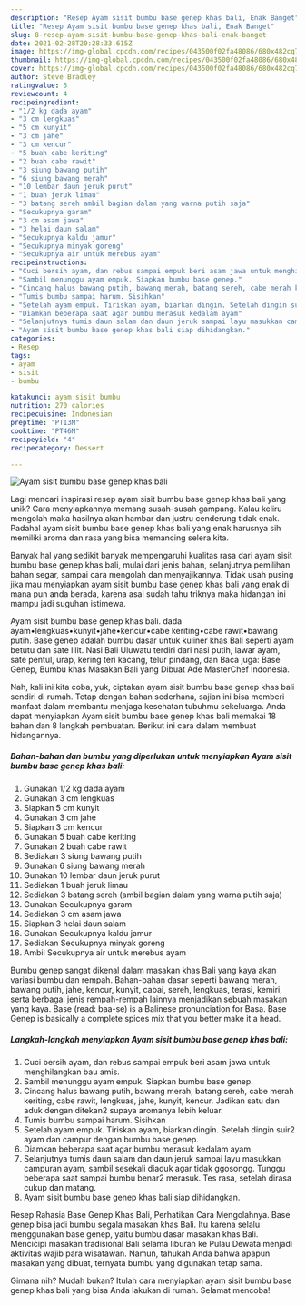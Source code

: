 ```yaml
---
description: "Resep Ayam sisit bumbu base genep khas bali, Enak Banget"
title: "Resep Ayam sisit bumbu base genep khas bali, Enak Banget"
slug: 8-resep-ayam-sisit-bumbu-base-genep-khas-bali-enak-banget
date: 2021-02-28T20:28:33.615Z
image: https://img-global.cpcdn.com/recipes/043500f02fa48086/680x482cq70/ayam-sisit-bumbu-base-genep-khas-bali-foto-resep-utama.jpg
thumbnail: https://img-global.cpcdn.com/recipes/043500f02fa48086/680x482cq70/ayam-sisit-bumbu-base-genep-khas-bali-foto-resep-utama.jpg
cover: https://img-global.cpcdn.com/recipes/043500f02fa48086/680x482cq70/ayam-sisit-bumbu-base-genep-khas-bali-foto-resep-utama.jpg
author: Steve Bradley
ratingvalue: 5
reviewcount: 4
recipeingredient:
- "1/2 kg dada ayam"
- "3 cm lengkuas"
- "5 cm kunyit"
- "3 cm jahe"
- "3 cm kencur"
- "5 buah cabe keriting"
- "2 buah cabe rawit"
- "3 siung bawang putih"
- "6 siung bawang merah"
- "10 lembar daun jeruk purut"
- "1 buah jeruk limau"
- "3 batang sereh ambil bagian dalam yang warna putih saja"
- "Secukupnya garam"
- "3 cm asam jawa"
- "3 helai daun salam"
- "Secukupnya kaldu jamur"
- "Secukupnya minyak goreng"
- "Secukupnya air untuk merebus ayam"
recipeinstructions:
- "Cuci bersih ayam, dan rebus sampai empuk beri asam jawa untuk menghilangkan bau amis."
- "Sambil menunggu ayam empuk. Siapkan bumbu base genep."
- "Cincang halus bawang putih, bawang merah, batang sereh, cabe merah keriting, cabe rawit, lengkuas, jahe, kunyit, kencur. Jadikan satu dan aduk dengan ditekan2 supaya aromanya lebih keluar."
- "Tumis bumbu sampai harum. Sisihkan"
- "Setelah ayam empuk. Tiriskan ayam, biarkan dingin. Setelah dingin suir2 ayam dan campur dengan bumbu base genep."
- "Diamkan beberapa saat agar bumbu merasuk kedalam ayam"
- "Selanjutnya tumis daun salam dan daun jeruk sampai layu masukkan campuran ayam, sambil sesekali diaduk agar tidak ggosongg. Tunggu beberapa saat sampai bumbu benar2 merasuk. Tes rasa, setelah dirasa cukup dan matang."
- "Ayam sisit bumbu base genep khas bali siap dihidangkan."
categories:
- Resep
tags:
- ayam
- sisit
- bumbu

katakunci: ayam sisit bumbu 
nutrition: 270 calories
recipecuisine: Indonesian
preptime: "PT13M"
cooktime: "PT46M"
recipeyield: "4"
recipecategory: Dessert

---
```



![Ayam sisit bumbu base genep khas bali](https://img-global.cpcdn.com/recipes/043500f02fa48086/680x482cq70/ayam-sisit-bumbu-base-genep-khas-bali-foto-resep-utama.jpg)

Lagi mencari inspirasi resep ayam sisit bumbu base genep khas bali yang unik? Cara menyiapkannya memang susah-susah gampang. Kalau keliru mengolah maka hasilnya akan hambar dan justru cenderung tidak enak. Padahal ayam sisit bumbu base genep khas bali yang enak harusnya sih memiliki aroma dan rasa yang bisa memancing selera kita.

Banyak hal yang sedikit banyak mempengaruhi kualitas rasa dari ayam sisit bumbu base genep khas bali, mulai dari jenis bahan, selanjutnya pemilihan bahan segar, sampai cara mengolah dan menyajikannya. Tidak usah pusing jika mau menyiapkan ayam sisit bumbu base genep khas bali yang enak di mana pun anda berada, karena asal sudah tahu triknya maka hidangan ini mampu jadi suguhan istimewa.

Ayam sisit bumbu base genep khas bali. dada ayam•lengkuas•kunyit•jahe•kencur•cabe keriting•cabe rawit•bawang putih. Base genep adalah bumbu dasar untuk kuliner khas Bali seperti ayam betutu dan sate lilit. Nasi Bali Uluwatu terdiri dari nasi putih, lawar ayam, sate pentul, urap, kering teri kacang, telur pindang, dan Baca juga: Base Genep, Bumbu khas Masakan Bali yang Dibuat Ade MasterChef Indonesia.


Nah, kali ini kita coba, yuk, ciptakan ayam sisit bumbu base genep khas bali sendiri di rumah. Tetap dengan bahan sederhana, sajian ini bisa memberi manfaat dalam membantu menjaga kesehatan tubuhmu sekeluarga. Anda dapat menyiapkan Ayam sisit bumbu base genep khas bali memakai 18 bahan dan 8 langkah pembuatan. Berikut ini cara dalam membuat hidangannya.

<!--inarticleads1-->

##### Bahan-bahan dan bumbu yang diperlukan untuk menyiapkan Ayam sisit bumbu base genep khas bali:

1. Gunakan 1/2 kg dada ayam
1. Gunakan 3 cm lengkuas
1. Siapkan 5 cm kunyit
1. Gunakan 3 cm jahe
1. Siapkan 3 cm kencur
1. Gunakan 5 buah cabe keriting
1. Gunakan 2 buah cabe rawit
1. Sediakan 3 siung bawang putih
1. Gunakan 6 siung bawang merah
1. Gunakan 10 lembar daun jeruk purut
1. Sediakan 1 buah jeruk limau
1. Sediakan 3 batang sereh (ambil bagian dalam yang warna putih saja)
1. Gunakan Secukupnya garam
1. Sediakan 3 cm asam jawa
1. Siapkan 3 helai daun salam
1. Gunakan Secukupnya kaldu jamur
1. Sediakan Secukupnya minyak goreng
1. Ambil Secukupnya air untuk merebus ayam


Bumbu genep sangat dikenal dalam masakan khas Bali yang kaya akan variasi bumbu dan rempah. Bahan-bahan dasar seperti bawang merah, bawang putih, jahe, kencur, kunyit, cabai, sereh, lengkuas, terasi, kemiri, serta berbagai jenis rempah-rempah lainnya menjadikan sebuah masakan yang kaya. Base (read: baa-se) is a Balinese pronunciation for Basa. Base Genep is basically a complete spices mix that you better make it a head. 

<!--inarticleads2-->

##### Langkah-langkah menyiapkan Ayam sisit bumbu base genep khas bali:

1. Cuci bersih ayam, dan rebus sampai empuk beri asam jawa untuk menghilangkan bau amis.
1. Sambil menunggu ayam empuk. Siapkan bumbu base genep.
1. Cincang halus bawang putih, bawang merah, batang sereh, cabe merah keriting, cabe rawit, lengkuas, jahe, kunyit, kencur. Jadikan satu dan aduk dengan ditekan2 supaya aromanya lebih keluar.
1. Tumis bumbu sampai harum. Sisihkan
1. Setelah ayam empuk. Tiriskan ayam, biarkan dingin. Setelah dingin suir2 ayam dan campur dengan bumbu base genep.
1. Diamkan beberapa saat agar bumbu merasuk kedalam ayam
1. Selanjutnya tumis daun salam dan daun jeruk sampai layu masukkan campuran ayam, sambil sesekali diaduk agar tidak ggosongg. Tunggu beberapa saat sampai bumbu benar2 merasuk. Tes rasa, setelah dirasa cukup dan matang.
1. Ayam sisit bumbu base genep khas bali siap dihidangkan.


Resep Rahasia Base Genep Khas Bali, Perhatikan Cara Mengolahnya. Base genep bisa jadi bumbu segala masakan khas Bali. Itu karena selalu menggunakan base genep, yaitu bumbu dasar masakan khas Bali. Mencicipi masakan tradisional Bali selama liburan ke Pulau Dewata menjadi aktivitas wajib para wisatawan. Namun, tahukah Anda bahwa apapun masakan yang dibuat, ternyata bumbu yang digunakan tetap sama. 

Gimana nih? Mudah bukan? Itulah cara menyiapkan ayam sisit bumbu base genep khas bali yang bisa Anda lakukan di rumah. Selamat mencoba!
